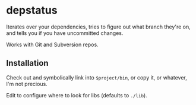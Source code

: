 # depstatus

Iterates over your dependencies, tries to figure out what branch they're on, and tells you if you have uncommitted changes.

Works with Git and Subversion repos.

## Installation

Check out and symbolically link into `$project/bin`, or copy it, or whatever, I'm not precious.

Edit to configure where to look for libs (defaults to `./lib`).
